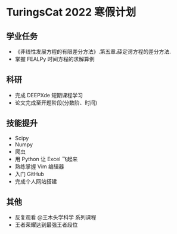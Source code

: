 # TuringsCat 2022 寒假计划

## 学业任务
* 《非线性发展方程的有限差分方法》.第五章.薛定谔方程的差分方法.
* 掌握 FEALPy 时间方程的求解算例

## 科研
* 完成 DEEPXde 短期课程学习
* 论文完成至开题阶段(分数阶、时间)

## 技能提升
* Scipy
* Numpy
* 爬虫
* 用 Python 让 Excel 飞起来
* 熟练掌握 Vim 编辑器
* 入门 GitHub
* 完成个人网站搭建

## 其他
* 反复观看 @王木头学科学 系列课程
* 王者荣耀达到最强王者段位
